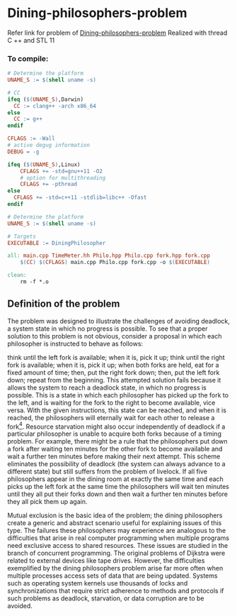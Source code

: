 # Dining-philosophers-problem

Refer link for problem of [Dining-philosophers-problem](https://en.wikipedia.org/wiki/Dining_philosophers_problem)
Realized with thread C ++ and STL 11

### To compile: 

```makefile
# Determine the platform
UNAME_S := $(shell uname -s)

# CC
ifeq ($(UNAME_S),Darwin)
  CC := clang++ -arch x86_64
else
  CC := g++
endif

CFLAGS := -Wall
# active degug information
DEBUG = -g

ifeq ($(UNAME_S),Linux)
    CFLAGS += -std=gnu++11 -O2
    # option for multithreading
    CFLAGS += -pthread
else
  CFLAGS += -std=c++11 -stdlib=libc++ -Ofast
endif

# Determine the platform
UNAME_S := $(shell uname -s)

# Targets
EXECUTABLE := DiningPhilosopher

all: main.cpp TimeMeter.hh Philo.hpp Philo.cpp fork.hpp fork.cpp
	$(CC) $(CFLAGS) main.cpp Philo.cpp fork.cpp -o $(EXECUTABLE)

clean:
	rm -f *.o
```

## Definition of the problem
The problem was designed to illustrate the challenges of avoiding deadlock, a system state in which no progress is possible. To see that a proper solution to this problem is not obvious, consider a proposal in which each philosopher is instructed to behave as follows:

think until the left fork is available; when it is, pick it up;
think until the right fork is available; when it is, pick it up;
when both forks are held, eat for a fixed amount of time;
then, put the right fork down;
then, put the left fork down;
repeat from the beginning.
This attempted solution fails because it allows the system to reach a deadlock state, in which no progress is possible. This is a state in which each philosopher has picked up the fork to the left, and is waiting for the fork to the right to become available, vice versa. With the given instructions, this state can be reached, and when it is reached, the philosophers will eternally wait for each other to release a fork[<sup>4</sup>](http://www.cs.utexas.edu/users/EWD/ewd03xx/EWD310.PDF).
Resource starvation might also occur independently of deadlock if a particular philosopher is unable to acquire both forks because of a timing problem. For example, there might be a rule that the philosophers put down a fork after waiting ten minutes for the other fork to become available and wait a further ten minutes before making their next attempt. This scheme eliminates the possibility of deadlock (the system can always advance to a different state) but still suffers from the problem of livelock. If all five philosophers appear in the dining room at exactly the same time and each picks up the left fork at the same time the philosophers will wait ten minutes until they all put their forks down and then wait a further ten minutes before they all pick them up again.

Mutual exclusion is the basic idea of the problem; the dining philosophers create a generic and abstract scenario useful for explaining issues of this type. The failures these philosophers may experience are analogous to the difficulties that arise in real computer programming when multiple programs need exclusive access to shared resources. These issues are studied in the branch of concurrent programming. The original problems of Dijkstra were related to external devices like tape drives. However, the difficulties exemplified by the dining philosophers problem arise far more often when multiple processes access sets of data that are being updated. Systems such as operating system kernels use thousands of locks and synchronizations that require strict adherence to methods and protocols if such problems as deadlock, starvation, or data corruption are to be avoided.
